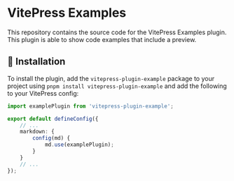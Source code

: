 # VitePress Examples

This repository contains the source code for the VitePress Examples plugin. This plugin is able to show code examples that include a preview.

## 🚀 Installation

To install the plugin, add the `vitepress-plugin-example` package to your project using `pnpm install vitepress-plugin-example` and add the following to your VitePress config:

```ts
import examplePlugin from 'vitepress-plugin-example';

export default defineConfig({
    // ...
    markdown: {
        config(md) {
            md.use(examplePlugin);
        }
    }
    // ... 
});
```
